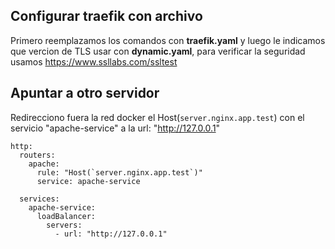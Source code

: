## Configurar traefik con archivo 
Primero reemplazamos los comandos con **traefik.yaml** y luego le indicamos que vercion de TLS usar con  **dynamic.yaml**, para verificar la seguridad usamos https://www.ssllabs.com/ssltest

## Apuntar a otro servidor 
Redirecciono fuera la red docker el Host(`server.nginx.app.test`) con el servicio "apache-service" a la url: "http://127.0.0.1" 
````
http:
  routers:
    apache:
      rule: "Host(`server.nginx.app.test`)"
      service: apache-service

  services:
    apache-service:   
      loadBalancer:
        servers:
          - url: "http://127.0.0.1"
````
